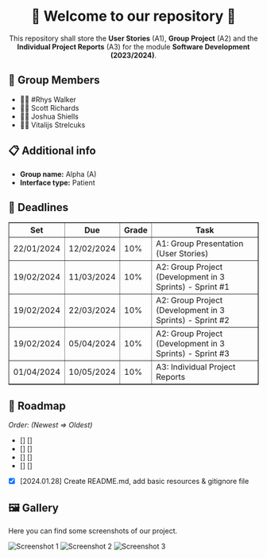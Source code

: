 <div align=center>
  <h1>👋 Welcome to our repository 👋</h1>
  <p>This repository shall store the <strong>User Stories</strong> (A1), <strong>Group Project</strong> (A2) and the <strong>Individual Project Reports</strong> (A3) for the module <b>Software Development (2023/2024)</b>.</p>
</div>

<div>
  <h2>👥 Group Members</h2>
  <ul>
    <li>👨‍💻 #Rhys Walker </li>
    <li>👨‍💻 Scott Richards</li>
    <li>👨‍💻 Joshua Shiells</li>
    <li>👨‍💻 Vitalijs Strelcuks</li>
  </ul>
</div>

<div>
  <h2>📋 Additional info</h2>
  <ul>
    <li><strong>Group name:</strong> Alpha (A)</li>
    <li><strong>Interface type:</strong> Patient</li>
  </ul>
</div>

<div>
  <h2>📅 Deadlines</h2>
  <table border=1px>
    <tr>
      <th>Set</th>
      <th>Due</th>
      <th>Grade</th>
      <th>Task</th>
    </tr>
    <tr>
      <td>22/01/2024</td>
      <td>12/02/2024</td>
      <td>10%</td>
      <td>A1: Group Presentation (User Stories)</td>
    </tr>
    <tr>
      <td>19/02/2024</td>
      <td>11/03/2024</td>
      <td>10%</td>
      <td>A2: Group Project (Development in 3 Sprints) - Sprint #1</td>
    </tr>
    <tr>
      <td>19/02/2024</td>
      <td>22/03/2024</td>
      <td>10%</td>
      <td>A2: Group Project (Development in 3 Sprints) - Sprint #2</td>
    </tr>
    <tr>
      <td>19/02/2024</td>
      <td>05/04/2024</td>
      <td>10%</td>
      <td>A2: Group Project (Development in 3 Sprints) - Sprint #3</td>
    </tr>
    <tr>
      <td>01/04/2024</td>
      <td>10/05/2024</td>
      <td>10%</td>
      <td>A3: Individual Project Reports</td>
    </tr>
  </table>
</div>

## 🚧 Roadmap
<em>Order: (Newest => Oldest)</em>
- [] [] 
- [] [] 
- [] [] 
- [] [] 
- [x] [2024.01.28] Create README.md, add basic resources & gitignore file

<div>
  <h2>🖼️ Gallery</h2>
  <p>Here you can find some screenshots of our project.</p>
  <img src="example1" alt="Screenshot 1">
  <img src="example2" alt="Screenshot 2">
  <img src="example3" alt="Screenshot 3">
</div>
